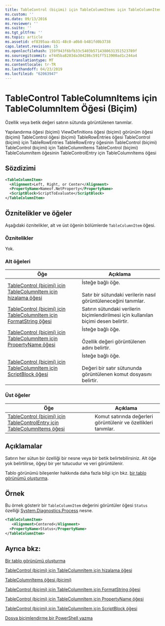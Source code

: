 ```yaml
---
title: TableControl (biçimi) için TableColumnItems için TableColumnItem öğesi | Microsoft Docs
ms.custom: ''
ms.date: 09/13/2016
ms.reviewer: ''
ms.suite: ''
ms.tgt_pltfrm: ''
ms.topic: article
ms.assetid: ef8395aa-4b31-48c0-a0b8-b481fd0b3738
caps.latest.revision: 15
ms.openlocfilehash: 159f943f6bfb33c5403b5714380631351523789f
ms.sourcegitcommit: e7445ba8203da304286c591ff513900ad1c244a4
ms.translationtype: MT
ms.contentlocale: tr-TR
ms.lasthandoff: 04/23/2019
ms.locfileid: "62063947"
---
```

# <a name="tablecolumnitem-element-for-tablecolumnitems-for-tablecontrol-format"></a>TableControl TableColumnItems için TableColumnItem Öğesi (Biçim)

Özellik veya betik değeri satırın sütunda görüntülenen tanımlar.

Yapılandırma öğesi (biçimi) ViewDefinitions öğesi (biçimi) görünüm öğesi (biçimi) TableControl öğesi (biçimi) TableRowEntries öğesi TableControl (biçimi) için TableRowEntries TableRowEntry öğesinin TableControl (biçimi) TableControl (biçimi) için TableColumnItems TableControl (biçimi) TableColumnItem öğesinin TableControlEntry için TableColumnItems öğesi

## <a name="syntax"></a>Sözdizimi

```xml
<TableColumnItem>
  <Alignment>Left, Right, or Center</Alignment>
  <PropertyName>Nameof.NetProperty</PropertyName>
  <ScriptBlock>ScriptToEvaluate</ScriptBlock>
</TableColumnItem>
```

## <a name="attributes-and-elements"></a>Öznitelikler ve öğeler

Aşağıdaki öznitelikler, alt ve üst öğenin bölümlerde `TableColumnItem` öğesi.

### <a name="attributes"></a>Öznitelikler

Yok.

### <a name="child-elements"></a>Alt öğeleri

|Öğe|Açıklama|
|-------------|-----------------|
|[TableControl (biçimi) için TableColumnItem için hizalama öğesi](./alignment-element-for-tablecolumnitem-for-tablecontrol-format.md)|İsteğe bağlı öğe.<br /><br /> Satır bir sütundaki verilerin nasıl görüntüleneceğini tanımlar.|
|[TableControl (biçimi) için TableColumnItem için FormatString öğesi](./formatstring-element-for-tablecolumnitem-for-tablecontrol-format.md)|Satırın sütundaki verilerin biçimlendirilmesi için kullanılan biçimi desen belirtir.|
|[TableControl (biçimi) için TableColumnItem için PropertyName öğesi](./propertyname-element-for-tablecolumnitem-for-tablecontrol-format.md)|İsteğe bağlı öğe.<br /><br /> Özellik değeri görüntülenen adını belirtir.|
|[TableControl (biçimi) için TableColumnItem için ScriptBlock öğesi](./scriptblock-element-for-tablecolumnitem-for-tablecontrol-format.md)|İsteğe bağlı öğe.<br /><br /> Değeri bir satır sütununda görüntülenen komut dosyasını belirtir.|

### <a name="parent-elements"></a>Üst öğeler

|Öğe|Açıklama|
|-------------|-----------------|
|[TableControl (biçimi) için TableControlEntry için TableColumnItems öğesi](./tablecolumnitems-element-for-tablerowentry-for-tablecontrol-format.md)|Komut satırında değerleri görüntülenir ve özellikleri tanımlar.|

## <a name="remarks"></a>Açıklamalar

Satırın her sütun bir özelliği bir nesne veya bir betik belirtebilirsiniz. Alt öğe yok belirtilirse, öğeyi bir yer tutucudur ve veri görüntülenir.

Tablo görünümü bileşenler hakkında daha fazla bilgi için bkz. [bir tablo görünümü oluşturma](./creating-a-table-view.md).

## <a name="example"></a>Örnek

Bu örnek gösterir bir `TableColumnItem` değerini görüntüler öğesi `Status` özelliği [System.Diagnostics.Process](/dotnet/api/System.Diagnostics.Process) nesne.

```xml
<TableColumnItem>
   <Alignment>Centered</Alignment>
  <PropertyName>Status</PropertyName>
</TableColumnItem>

```

## <a name="see-also"></a>Ayrıca bkz:

[Bir tablo görünümü oluşturma](./creating-a-table-view.md)

[TableControl (biçimi) için TableColumnItem için hizalama öğesi](./alignment-element-for-tablecolumnitem-for-tablecontrol-format.md)

[TableColumnItems öğesi (biçimi)](./tablecolumnitems-element-for-tablerowentry-for-tablecontrol-format.md)

[TableControl (biçimi) için TableColumnItem için FormatString öğesi](./formatstring-element-for-tablecolumnitem-for-tablecontrol-format.md)

[TableControl (biçimi) için TableColumnItem için PropertyName öğesi](./propertyname-element-for-tablecolumnitem-for-tablecontrol-format.md)

[TableControl (biçimi) için TableColumnItem için ScriptBlock öğesi](./scriptblock-element-for-tablecolumnitem-for-tablecontrol-format.md)

[Dosya biçimlendirme bir PowerShell yazma](./writing-a-powershell-formatting-file.md)
